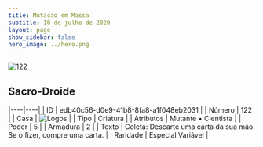 ```yaml
---
title: Mutação em Massa
subtitle: 10 de julho de 2020
layout: page
show_sidebar: false
hero_image: ../hero.png
---
```


![122](https://cdn.keyforgegame.com/media/card_front/pt/479_122_W4334RRG8W6_pt.png)

## Sacro-Droide

|----|----|
| ID | edb40c56-d0e9-41b8-8fa8-a1f048eb2031 |
| Número | 122 |
| Casa | ![Logos](https://archonarcana.com/images/thumb/c/ce/Logos.png/22px-Logos.png "Logos") |
| Tipo | Criatura |
| Atributos | Mutante • Cientista |
| Poder | 5 |
| Armadura | 2 |
| Texto | Coleta: Descarte uma carta da sua mão. Se o fizer, compre uma carta. |
| Raridade | Especial Variável |
